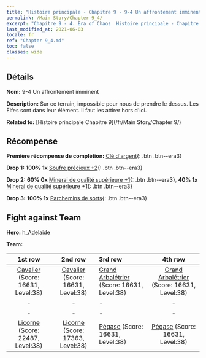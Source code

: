 ```yaml
---
title: "Histoire principale - Chapitre 9 - 9-4 Un affrontement imminent"
permalink: /Main Story/Chapter 9_4/
excerpt: "Chapitre 9 - 4. Era of Chaos  Histoire principale - Chapitre 9_4. 9-4 Un affrontement imminent"
last_modified_at: 2021-06-03
locale: fr
ref: "Chapter 9_4.md"
toc: false
classes: wide
---
```


## Détails

 **Nom:** 9-4 Un affrontement imminent

 **Description:** Sur ce terrain, impossible pour nous de prendre le dessus. Les Elfes sont dans leur élément. Il faut les attirer hors d'ici.

 **Related to:** [Histoire principale Chapitre 9](/fr/Main Story/Chapter 9/)

## Récompense

 **Première récompense de complétion:** [Clé d'argent](/ItemsFR/con_693/){: .btn .btn--era3}

 **Drop 1:** **100% 1x** [Soufre précieux +2](/ItemsFR/mat_29/){: .btn .btn--era3}

 **Drop 2:** **60% 0x** [Minerai de qualité supérieure +1](/ItemsFR/mat_19/){: .btn .btn--era3}, **40% 1x** [Minerai de qualité supérieure +1](/ItemsFR/mat_19/){: .btn .btn--era3}

 **Drop 3:** **100% 1x** [Parchemins de sorts](/ItemsFR/con_694/){: .btn .btn--era3}


## Fight against Team
 **Hero:** h_Adelaide

 **Team:**


  | 1st row | 2nd row | 3rd row | 4th row |
  |:----:|:----:|:----|:----:|
  | [Cavalier](/fr/units/Cavalier/) (Score: 16631, Level:38)  | [Cavalier](/fr/units/Cavalier/) (Score: 16631, Level:38)  | [Grand Arbalétrier](/fr/units/Marksman/) (Score: 16631, Level:38)  | [Grand Arbalétrier](/fr/units/Marksman/) (Score: 16631, Level:38)  |
  | - | - | - | - |
  | - | - | - | - |
  | [Licorne](/fr/units/Unicorn/) (Score: 22487, Level:38)  | [Licorne](/fr/units/Unicorn/) (Score: 17363, Level:38)  | [Pégase](/fr/units/Pegasus/) (Score: 16631, Level:38)  | [Pégase](/fr/units/Pegasus/) (Score: 16631, Level:38)  |


